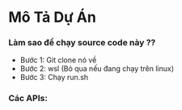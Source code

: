 # Mô Tả Dự Án

### Làm sao để chạy source code này ??
- Bước 1: Git clone nó về
- Bước 2: wsl (Bỏ qua nếu đang chạy trên linux)
- Bước 3: Chạy run.sh

### Các APIs:

